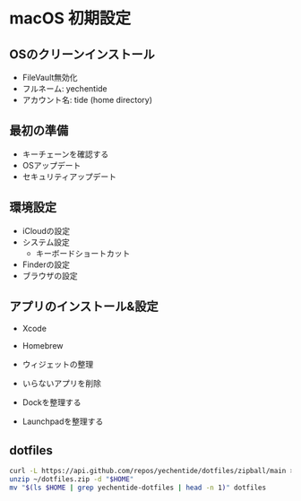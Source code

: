 # macOS 初期設定

## OSのクリーンインストール

- FileVault無効化
- フルネーム: yechentide
- アカウント名: tide (home directory)

## 最初の準備

- キーチェーンを確認する
- OSアップデート
- セキュリティアップデート

## 環境設定

- iCloudの設定
- システム設定
    - キーボードショートカット
- Finderの設定
- ブラウザの設定

## アプリのインストール&設定

- Xcode
- Homebrew

- ウィジェットの整理
- いらないアプリを削除
- Dockを整理する
- Launchpadを整理する

## dotfiles

```bash
curl -L https://api.github.com/repos/yechentide/dotfiles/zipball/main > "$HOME/dotfiles.zip"
unzip ~/dotfiles.zip -d "$HOME"
mv "$(ls $HOME | grep yechentide-dotfiles | head -n 1)" dotfiles
```
